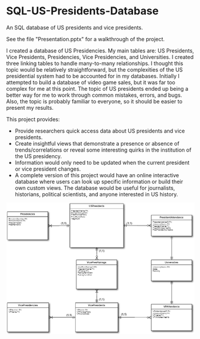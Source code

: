 # SQL-US-Presidents-Database
 An SQL database of US presidents and vice presidents.

See the file "Presentation.pptx" for a walkthrough of the project.

I created a database of US Presidencies. My main tables are: US Presidents, Vice Presidents, Presidencies, Vice Presidencies, and Universities. I created three linking tables to handle many-to-many relationships. I thought this topic would be relatively straightforward, but the complexities of the US presidential system had to be accounted for in my databases.
Initially I attempted to build a database of video game sales, but it was far too complex for me at this point. The topic of US presidents ended up being a better way for me to work through common mistakes, errors, and bugs. Also, the topic is probably familiar to everyone, so it should be easier to present my results.

This project provides:
- Provide researchers quick access data about US presidents and vice presidents.
- Create insightful views that demonstrate a presence or absence of trends/correlations or reveal some interesting quirks in the institution of the US presidency.
- Information would only need to be updated when the current president or vice president changes.
- A complete version of this project would have an online interactive database where users can look up specific information or build their own custom views.
The database would be useful for journalists, historians, political scientists, and anyone interested in US history.

![ER Diagram](https://github.com/MichaelJamesHart/SQL-US-Presidents-Database/blob/main/ER%20Diagram.png)
